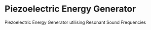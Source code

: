 # Piezoelectric Energy Generator
Piezoelectric Energy Generator utilising Resonant Sound Frequencies
